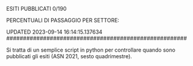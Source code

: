 ESITI PUBBLICATI 0/190 

PERCENTUALI DI PASSAGGIO PER SETTORE:

UPDATED 2023-09-14 16:14:15.137634
###################################################### 

Si tratta di un semplice script in python per controllare quando sono pubblicati gli esiti (ASN 2021, sesto quadrimestre).

